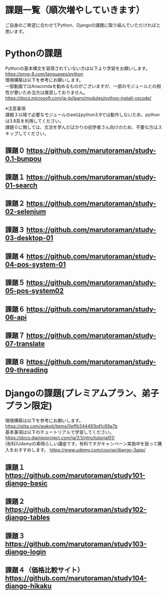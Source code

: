 # 課題一覧（順次増やしていきます）
ご自身のご希望に合わせてPython、Djangoの課題に取り組んでいただければと思います。

# Pythonの課題
Pythonの基本構文を習得されていない方は以下より学習をお願いします。<br>
https://prog-8.com/languages/python<br>
環境構築は以下を参考にお願いします。<br>
一部動画ではAnacondaを勧めるものがございますが、一部のモジュールとの相性が悪いため当方は推奨しておりません。<br>
https://docs.microsoft.com/ja-jp/learn/modules/python-install-vscode/<br>

※注意事項<BR>
課題３以降で必要なモジュールのeelはpython3.9では動作しないため、pythonは3.8系を利用してください。<br>
課題０に関しては、文法を学んだばかりの初学者さん向けのため、不要な方はスキップしてください。

## 課題０  https://github.com/marutoraman/study-0.1-bunpou
## 課題１  https://github.com/marutoraman/study-01-search
## 課題２  https://github.com/marutoraman/study-02-selenium
## 課題３  https://github.com/marutoraman/study-03-desktop-01
## 課題４  https://github.com/marutoraman/study-04-pos-system-01
## 課題５  https://github.com/marutoraman/study-05-pos-system02
## 課題６  https://github.com/marutoraman/study-06-api
## 課題７  https://github.com/marutoraman/study-07-translate
## 課題８  https://github.com/marutoraman/study-09-threading

# Djangoの課題(プレミアムプラン、弟子プラン限定)
環境構築は以下を参考にお願いします。
https://qiita.com/wakoit/items/0effb344481bd1c89a7b <br>
基本事項は以下のチュートリアルで学習してください。
https://docs.djangoproject.com/ja/3.1/intro/tutorial01/ <br>
(有料)Udemyの素晴らしい講座です。有料ですがキャンペーン実施中を狙って購入をおすすめします。
https://www.udemy.com/course/django-3app/
## 課題１  https://github.com/marutoraman/study101-django-basic
## 課題２  https://github.com/marutoraman/study102-django-tables
## 課題３  https://github.com/marutoraman/study103-django-login
## 課題４（価格比較サイト）　https://github.com/marutoraman/study104-django-hikaku
